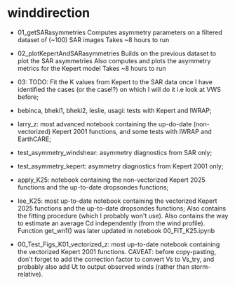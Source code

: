 # winddirection

- 01_getSARasymmetries
Computes asymmetry parameters on a filtered dataset of (~100) SAR images
Takes ~8 hours to run

- 02_plotKepertAndSARasymmetries
Builds on the previous dataset to plot the SAR asymmetries
Also computes and plots the asymmetry metrics for the Kepert model
Takes ~8 hours to run

- 03: TODO: Fit the K values from Kepert to the SAR data once I have identified the cases (or the case!?) on which I will do it 
i.e look at VWS before;

- bebinca, bheki1, bheki2, leslie, usagi: tests with Kepert and IWRAP;

- larry_z: most advanced notebook containing the up-do-date (non-vectorized) Kepert 2001 functions, and some tests with IWRAP and EarthCARE;

- test_asymmetry_windshear: asymmetry diagnostics from SAR only;

- test_asymmetry_kepert: asymmetry diagnostics from Kepert 2001 only;

- apply_K25: notebook containing the non-vectorized Kepert 2025 functions and the up-to-date dropsondes functions;

- lee_K25: most up-to-date notebook containing the vectorized Kepert 2025 functions and the up-to-date dropsondes functions; Also contains the fitting procedure (which I probably won't use). Also contains the way to estimate an average Cd independently (from the wind profile). Function get_wn1() was later updated in notebook 00_FIT_K25.ipynb

- 00_Test_Figs_K01_vectorized_z: most up-to-date notebook containing the vectorized Kepert 2001 functions. CAVEAT: before copy-pasting, don't forget to add the correction factor to convert Vs to Vs_try, and probably also add Ut to output observed winds (rather than storm-relative).



